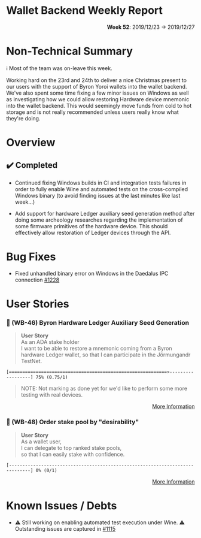 # Wallet Backend Weekly Report

<p align="right">
  <strong>Week 52</strong>: 2019/12/23 → 2019/12/27
</p>

# Non-Technical Summary

:information_source: Most of the team was on-leave this week.

Working hard on the 23rd and 24th to deliver a nice Christmas present to our
users with the support of Byron Yoroi wallets into the wallet backend. We've
also spent some time fixing a few minor issues on Windows as well as
investigating how we could allow restoring Hardware device mnemonic into the
wallet backend. This would seemingly move funds from cold to hot storage and
is not really recommended unless users really know what they're doing.

# Overview

## :heavy_check_mark: Completed

- Continued fixing Windows builds in CI and integration tests failures in order to
  fully enable Wine and automated tests on the cross-compiled Windows binary (to avoid
  finding issues at the last minutes like last week...)

- Add support for hardware Ledger auxiliary seed generation method after doing some 
  archeology researches regarding the implementation of some firmware primitives of
  the hardware device. This should effectively allow restoration of Ledger devices
  through the API.

# Bug Fixes

- Fixed unhandled binary error on Windows in the Daedalus IPC connection [#1228](https://github.com/input-output-hk/cardano-wallet/issues/1228)

# User Stories

### :hammer: (WB-46) Byron Hardware Ledger Auxiliary Seed Generation

> **User Story**  
> As an ADA stake holder    
> I want to be able to restore a mnemonic coming from a Byron hardware Ledger wallet,
> so that I can participate in the Jörmungandr TestNet.  

```
[===========================================================>------------------] 75% (0.75/1)
```

> NOTE: Not marking as done yet for we'd like to perform some more testing with real devices.

<p align="right">
  <a target="_blank" href="https://github.com/input-output-hk/cardano-wallet/milestone/43">More Information</a>
</p>

### :hammer: (WB-48) Order stake pool by "desirability"

> **User Story**  
> As a wallet user,  
> I can delegate to top ranked stake pools,  
> so that I can easily stake with confidence.

```
[------------------------------------------------------------------------------] 0% (0/1)
```

<p align="right">
  <a target="_blank" href="https://github.com/input-output-hk/cardano-wallet/milestone/44">More Information</a>
</p>


# Known Issues / Debts

- :warning: Still working on enabling automated test execution under Wine. :warning: 
  Outstanding issues are captured in [#1115](https://github.com/input-output-hk/jormungandr/issues/1115)
